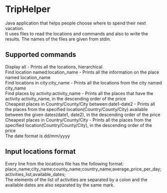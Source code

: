 # TripHelper
Java application that helps people choose where to spend their next vacation.<br>
It uses files to read the locations and commands and also to write the results. The names of the files are given from stdin.

## Supported commands
Display all - Prints all the locations, hierarchical.<br>
Find location named:location_name - Prints all the information on the place named location_name<br>
Find locations in city:city_name - Prints all the locations from the city named city_name<br>
Find places by activity:activity_name - Prints all the places that have the activity activity_name, in the descending order of the price<br>
Cheapest places in Country/County/City between:date1-date2 - Prints all the places from the specified location(Country/County/City) available between the given dates(date1, date2), in the descending order of the price<br>
Cheapest places in Country/County/City - Prints all the places from the specified location(Country/County/City), in the descending order of the price<br>
The date format is dd/mm/yyyy<br>
	
## Input locations format
Every line from the locations file has the following format:<br>
place_name;city_name;county_name;country_name;average_price_per_day;activities_list;available_dates;<br>
The elements of the list of activities are separated by a colon and the available dates are also separated by the same mark.
	
	
